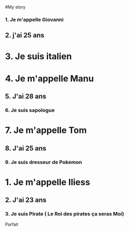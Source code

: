 #My story

### 1. Je m'appelle Giovanni
## 2. j'ai 25 ans
# 3. Je suis italien
# 4. Je m'appelle Manu
## 5. J'ai 28 ans
### 6. Je suis sapologue
# 7. Je m'appelle Tom
## 8. J'ai 25 ans
### 9. Je suis dresseur de Pokemon
# 1. Je m'appelle Iliess
## 2. J'ai 23 ans
### 3. Je suis Pirate ( Le Roi des pirates ça seras Moi)
 Parfait
